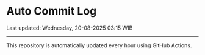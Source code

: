# Auto Commit Log

Last updated: Wednesday, 20-08-2025 03:15 WIB

---

This repository is automatically updated every hour using GitHub Actions.
